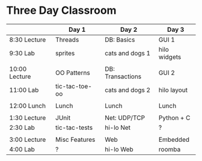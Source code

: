 # Three Day Classroom

|               | Day 1          | Day 2             | Day 3        |
| -----         | -----          | -----             | -----        |
| 8:30  Lecture | Threads        | DB: Basics        | GUI 1        |
| 9:30  Lab     | sprites        | cats and dogs 1   | hilo widgets |
|               |                |                   |              |
| 10:00 Lecture | OO Patterns    | DB: Transactions  | GUI 2        |
| 11:00 Lab     | tic-tac-toe-oo | cats and dogs 2   | hilo layout  |
|               |                |                   |              |
| 12:00 Lunch   | Lunch          | Lunch             | Lunch        |
|               |                |                   |              |
|  1:30 Lecture | JUnit          | Net: UDP/TCP      | Python + C   |
|  2:30 Lab     | tic-tac-tests  | hi-lo Net         | ?            |
|               |                |                   |              |
|  3:00 Lecture | Misc Features  | Web               | Embedded     |
|  4:00 Lab     | ?              | hi-lo Web         | roomba       |

